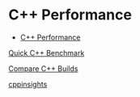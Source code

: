 # C++ Performance

- [C++ Performance](#c-performance)

[Quick C++ Benchmark](https://quick-bench.com/)

[Compare C++ Builds](https://build-bench.com/#)

[cppinsights](https://cppinsights.io/)
